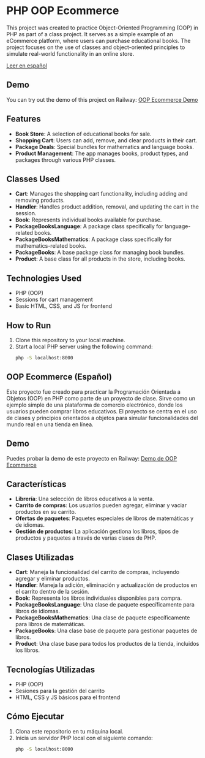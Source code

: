 # PHP OOP Ecommerce

This project was created to practice Object-Oriented Programming (OOP) in PHP as part of a class project. It serves as a simple example of an eCommerce platform, where users can purchase educational books. The project focuses on the use of classes and object-oriented principles to simulate real-world functionality in an online store.

[Leer en español](#oop-ecommerce-español)

## Demo

You can try out the demo of this project on Railway: [OOP Ecommerce Demo](https://php-oop-ecommerce-production.up.railway.app/)

## Features

- **Book Store**: A selection of educational books for sale.
- **Shopping Cart**: Users can add, remove, and clear products in their cart.
- **Package Deals**: Special bundles for mathematics and language books.
- **Product Management**: The app manages books, product types, and packages through various PHP classes.

## Classes Used

- **Cart**: Manages the shopping cart functionality, including adding and removing products.
- **Handler**: Handles product addition, removal, and updating the cart in the session.
- **Book**: Represents individual books available for purchase.
- **PackageBooksLanguage**: A package class specifically for language-related books.
- **PackageBooksMathematics**: A package class specifically for mathematics-related books.
- **PackageBooks**: A base package class for managing book bundles.
- **Product**: A base class for all products in the store, including books.

## Technologies Used

- PHP (OOP)
- Sessions for cart management
- Basic HTML, CSS, and JS for frontend

## How to Run

1. Clone this repository to your local machine.
2. Start a local PHP server using the following command:
   ```bash
   php -S localhost:8000

## OOP Ecommerce (Español)

Este proyecto fue creado para practicar la Programación Orientada a Objetos (OOP) en PHP como parte de un proyecto de clase. Sirve como un ejemplo simple de una plataforma de comercio electrónico, donde los usuarios pueden comprar libros educativos. El proyecto se centra en el uso de clases y principios orientados a objetos para simular funcionalidades del mundo real en una tienda en línea.

## Demo

Puedes probar la demo de este proyecto en Railway: [Demo de OOP Ecommerce](https://php-oop-ecommerce-production.up.railway.app/)

## Características

- **Librería**: Una selección de libros educativos a la venta.
- **Carrito de compras**: Los usuarios pueden agregar, eliminar y vaciar productos en su carrito.
- **Ofertas de paquetes**: Paquetes especiales de libros de matemáticas y de idiomas.
- **Gestión de productos**: La aplicación gestiona los libros, tipos de productos y paquetes a través de varias clases de PHP.

## Clases Utilizadas

- **Cart**: Maneja la funcionalidad del carrito de compras, incluyendo agregar y eliminar productos.
- **Handler**: Maneja la adición, eliminación y actualización de productos en el carrito dentro de la sesión.
- **Book**: Representa los libros individuales disponibles para compra.
- **PackageBooksLanguage**: Una clase de paquete específicamente para libros de idiomas.
- **PackageBooksMathematics**: Una clase de paquete específicamente para libros de matemáticas.
- **PackageBooks**: Una clase base de paquete para gestionar paquetes de libros.
- **Product**: Una clase base para todos los productos de la tienda, incluidos los libros.

## Tecnologías Utilizadas

- PHP (OOP)
- Sesiones para la gestión del carrito
- HTML, CSS y JS básicos para el frontend

## Cómo Ejecutar

1. Clona este repositorio en tu máquina local.
2. Inicia un servidor PHP local con el siguiente comando:
   ```bash
   php -S localhost:8000
